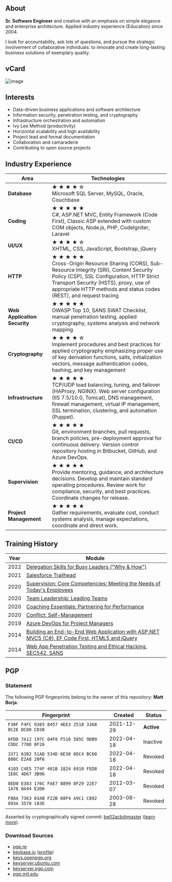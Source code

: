 ## About
**Sr. Software Engineer** and creative with an emphasis on simple elegance and enterprise architecture. Applied industry experience (Education) since 2004.

I look for accountability, ask lots of questions, and pursue the strategic involvement of collaborative individuals: to innovate and create long-lasting business solutions of exemplary quality.

## vCard
![image](https://github.com/mattborja/mattborja/assets/3855027/5f65da1c-b5e9-4148-9618-11855a15ac9a)

## Interests
- Data-driven business applications and software architecture
- Information security, penetration testing, and cryptography
- Infrastructure orchestration and automation
- Ivy Lee Method (productivity)
- Horizontal scalability and high availability
- Project lead and formal documentation
- Collaboration and camaraderie
- Contributing to open source projects

## Industry Experience
|Area|Technologies|
|-|-|
|**Database**|★ ★ ★ ★ ☆<br />Microsoft SQL Server, MySQL, Oracle, Couchbase|
|**Coding**|★ ★ ★ ★ ★<br />C#, ASP.NET MVC, Entity Framework (Code First), Classic ASP extended with custom COM objects, Node.js, PHP, CodeIgniter, Laravel|
|**UI/UX**|★ ★ ★ ★ ☆<br />XHTML, CSS, JavaScript, Bootstrap, jQuery|
|**HTTP**|★ ★ ★ ★ ★<br />Cross-Origin Resource Sharing (CORS), Sub-Resource Integrity (SRI), Content Security Policy (CSP), SSL Configuration, HTTP Strict Transport Security (HSTS), proxy, use of appropriate HTTP methods and status codes (REST), and request tracing|
|**Web Application Security**|★ ★ ★ ★ ★<br />OWASP Top 10, SANS SWAT Checklist, manual penetration testing, applied cryptography, systems analysis and network mapping|
|**Cryptography**|★ ★ ★ ★ ☆<br />Implement procedures and best practices for applied cryptography emphasizing proper use of key derivation functions, salts, initialization vectors, message authentication codes, hashing, and key management|
|**Infrastructure**|★ ★ ★ ★ ★<br />TCP/UDP load balancing, tuning, and failover (HAProxy, NGINX). Web server configuration (IIS 7.5/10.0, Tomcat), DNS management, firewall management, virtual IP management, SSL termination, clustering, and automation (Puppet).|
|**CI/CD**|★ ★ ★ ★ ★<br />Git, environment branches, pull requests, branch policies, pre-deployment approval for continuous delivery. Version control repository hosting in Bitbucket, GitHub, and Azure DevOps.|
|**Supervision**|★ ★ ★ ★ ★<br />Provide mentoring, guidance, and architecture decisions. Develop and maintain standard operating procedures. Review work for compliance, security, and best practices. Coordinate changes for release.|
|**Project Management**|★ ★ ★ ★ ★<br />Gather requirements, evaluate cost, conduct systems analysis, manage expectations, coordinate and direct work.|

## Training History
|Year|Module|
|-|-|
| 2022 | [Delegation Skills for Busy Leaders ("Why & How")](https://www.linkedin.com/pulse/delegation-skills-busy-leaders-why-how-michael-lin/) |
| 2021 | [Salesforce Trailhead](https://trailblazer.me/id/mattborja) |
| 2020 | [Supervision: Core Competencies: Meeting the Needs of Today's Employees](https://trainingandevents.employerscouncil.org/catalog/?category=Leadership) |
| 2020 | [Team Leadership: Leading Teams](https://trainingandevents.employerscouncil.org/catalog/?category=Leadership) |
| 2020 | [Coaching Essentials: Partnering for Performance](https://trainingandevents.employerscouncil.org/catalog/?category=Leadership) |
| 2020 | [Conflict: Self-Management](https://trainingandevents.employerscouncil.org/catalog/?category=Leadership) |
| 2019 | [Azure DevOps for Project Managers](https://www.udemy.com/course/azure-devops-for-project-managers-business-analysts/) |
| 2014 | [Building an End-to-End Web Application with ASP.NET MVC5 (C#), EF Code First, HTML5 and jQuery](https://www.interfacett.com/training/dev500-building-an-html5-end-to-end-web-application-with-asp-net-mvc5-ef-code-first-and-jquery/) |
| 2014 | [Web App Penetration Testing and Ethical Hacking, SEC542, SANS](https://www.sans.org/cyber-security-courses/web-app-penetration-testing-ethical-hacking/) |

## PGP

### Statement
The following PGP fingerprints belong to the owner of this repository: **Matt Borja**.

| Fingerprint                                         | Created    | Status     |
|-----------------------------------------------------|------------|------------|
| `F30F F4FC 9365 8457 4EE3 2518 3368 8C2E DC08 CD38` | 2021-12-29 | **Active** |
| `6FDD 7A12 197C 04F8 F510 585C 9DB9 CDDC 7708 8F26` | 2022-04-18 | Inactive   |
| `3371 63B2 51AD 534D 6E30 8DC4 BC60 808C E2A8 20F6` | 2022-04-18 | Revoked    |
| `4105 C4E5 774F 401B 1824 6910 FED8 1E8C 4D67 3B96` | 2022-04-18 | Revoked    |
| `8ED0 E383 176C FAE7 8899 0F29 22E7 1A76 0A44 E2D6` | 2012-03-07 | Revoked    |
| `F88A 7363 03AB F22B 60F4 A9C1 C892 093A 3570 183E` | 2003-08-28 | Revoked    |

Asserted by cryptographically signed commit: [be02acb@master](https://github.com/mattborja/mattborja/commit/be02acb5fa564d57e5bad40be1518c796d79e742) ([learn more](https://docs.github.com/en/authentication/managing-commit-signature-verification/displaying-verification-statuses-for-all-of-your-commits)).

### Download Sources
- [pgp.re](https://pgp.re/pks/lookup?search=0xF30FF4FC936584574EE3251833688C2EDC08CD38&fingerprint=on&op=index)
- [keybase.io](https://keybase.io/mattborja/pgp_keys.asc?fingerprint=f30ff4fc936584574ee3251833688c2edc08cd38) ([profile](https://keybase.io/mattborja))
- [keys.openpgp.org](https://keys.openpgp.org/vks/v1/by-fingerprint/F30FF4FC936584574EE3251833688C2EDC08CD38)
- [keyserver.ubuntu.com](https://keyserver.ubuntu.com/pks/lookup?op=get&search=0xf30ff4fc936584574ee3251833688c2edc08cd38)
- [keyserver.pgp.com](https://keyserver.pgp.com/vkd/DownloadKey.event?keyid=0x33688C2EDC08CD38)
- [pgp.mit.edu](https://pgp.mit.edu/pks/lookup?op=get&search=0xf30ff4fc936584574ee3251833688c2edc08cd38)
